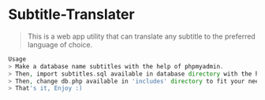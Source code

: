 # Subtitle-Translater
> This is a web app utility that can translate any subtitle to the preferred language of choice.

```php
Usage
> Make a database name subtitles with the help of phpmyadmin.
> Then, import subtitles.sql available in database directory with the help of phpmyadmin.
> Then, change db.php available in 'includes' directory to fit your needs.
> That's it, Enjoy :)
```
